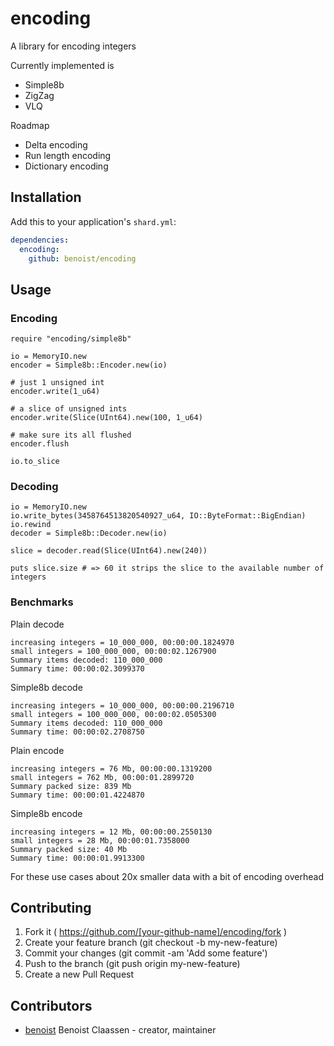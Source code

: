 # encoding

A library for encoding integers

Currently implemented is

* Simple8b
* ZigZag
* VLQ

Roadmap

* Delta encoding
* Run length encoding
* Dictionary encoding

## Installation


Add this to your application's `shard.yml`:

```yaml
dependencies:
  encoding:
    github: benoist/encoding
```


## Usage

### Encoding
```crystal
require "encoding/simple8b"

io = MemoryIO.new
encoder = Simple8b::Encoder.new(io)

# just 1 unsigned int
encoder.write(1_u64)

# a slice of unsigned ints
encoder.write(Slice(UInt64).new(100, 1_u64)

# make sure its all flushed
encoder.flush

io.to_slice
```

### Decoding

```crystal
io = MemoryIO.new
io.write_bytes(3458764513820540927_u64, IO::ByteFormat::BigEndian)
io.rewind
decoder = Simple8b::Decoder.new(io)

slice = decoder.read(Slice(UInt64).new(240))

puts slice.size # => 60 it strips the slice to the available number of integers
```

### Benchmarks

Plain decode
```
increasing integers = 10_000_000, 00:00:00.1824970
small integers = 100_000_000, 00:00:02.1267900
Summary items decoded: 110_000_000
Summary time: 00:00:02.3099370
```

Simple8b decode
```
increasing integers = 10_000_000, 00:00:00.2196710
small integers = 100_000_000, 00:00:02.0505300
Summary items decoded: 110_000_000
Summary time: 00:00:02.2708750
```

Plain encode

```
increasing integers = 76 Mb, 00:00:00.1319200
small integers = 762 Mb, 00:00:01.2899720
Summary packed size: 839 Mb
Summary time: 00:00:01.4224870
```

Simple8b encode
```
increasing integers = 12 Mb, 00:00:00.2550130
small integers = 28 Mb, 00:00:01.7358000
Summary packed size: 40 Mb
Summary time: 00:00:01.9913300
```

For these use cases about 20x smaller data with a bit of encoding overhead

## Contributing

1. Fork it ( https://github.com/[your-github-name]/encoding/fork )
2. Create your feature branch (git checkout -b my-new-feature)
3. Commit your changes (git commit -am 'Add some feature')
4. Push to the branch (git push origin my-new-feature)
5. Create a new Pull Request

## Contributors

- [benoist](https://github.com/benoist) Benoist Claassen - creator, maintainer
